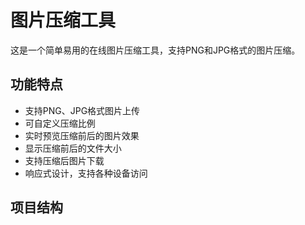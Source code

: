 # 图片压缩工具

这是一个简单易用的在线图片压缩工具，支持PNG和JPG格式的图片压缩。

## 功能特点

- 支持PNG、JPG格式图片上传
- 可自定义压缩比例
- 实时预览压缩前后的图片效果
- 显示压缩前后的文件大小
- 支持压缩后图片下载
- 响应式设计，支持各种设备访问

## 项目结构 
